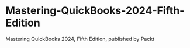 # Mastering-QuickBooks-2024-Fifth-Edition
Mastering QuickBooks 2024, Fifth Edition, published by Packt



